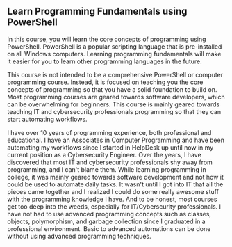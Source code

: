 <h2>Learn Programming Fundamentals using PowerShell</h2>

In this course, you will learn the core concepts of programming using PowerShell. PowerShell is a popular scripting language that is pre-installed on all Windows computers. Learning programming fundamentals will make it easier for you to learn other programming languages in the future.

This course is not intended to be a comprehensive PowerShell or computer programming course. Instead, it is focused on teaching you the core concepts of programming so that you have a solid foundation to build on. Most programming courses are geared towards software developers, which can be overwhelming for beginners. This course is mainly geared towards teaching IT and cybersecurity professionals programming so that they can start automating workflows.

I have over 10 years of programming experience, both professional and educational. I have an Associates in Computer Programming and have been automating my workflows since I started in HelpDesk up until now in my current position as a Cybersecurity Engineer. Over the years, I have discovered that most IT and cybersecurity professionals shy away from programming, and I can't blame them. While learning programming in college, it was mainly geared towards software development and not how it could be used to automate daily tasks. It wasn't until I got into IT that all the pieces came together and I realized I could do some really awesome stuff with the programming knowledge I have. And to be honest, most courses get too deep into the weeds, especially for IT/Cyberscurity professionals. I have not had to use advanced programming concepts such as classes, objects, polymorphism, and garbage collection since I graduated in a professional environment. Basic to advanced automations can be done without using advanced programming techniques.
